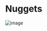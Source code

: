 # Nuggets

![image](https://github.com/user-attachments/assets/b11b403b-96ff-4d3b-a5e9-fbfd1bf1a011)
